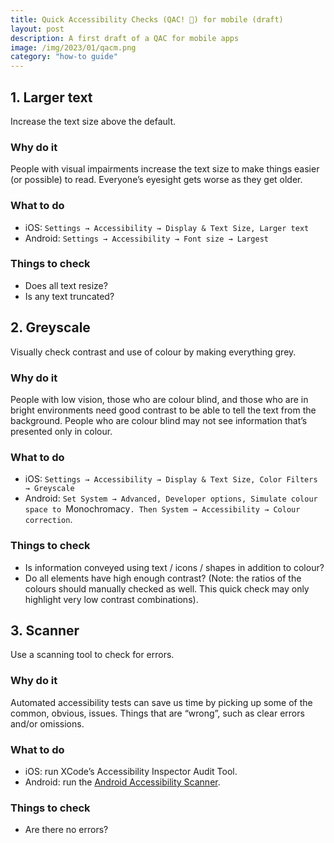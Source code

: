 ```yaml
---
title: Quick Accessibility Checks (QAC! 🐥) for mobile (draft)
layout: post
description: A first draft of a QAC for mobile apps
image: /img/2023/01/qacm.png
category: "how-to guide"
---
```


## 1. Larger text

Increase the text size above the default.

### Why do it

People with visual impairments increase the text size to make things easier (or possible) to read. Everyone’s eyesight gets worse as they get older.

### What to do

- iOS: `Settings → Accessibility → Display & Text Size, Larger text`
- Android: `Settings → Accessibility → Font size → Largest`

### Things to check

- Does all text resize?
- Is any text truncated?


## 2. Greyscale

Visually check contrast and use of colour by making everything grey.

### Why do it

People with low vision, those who are colour blind, and those who are in bright environments need good contrast to be able to tell the text from the background. People who are colour blind may not see information that’s presented only in colour.

### What to do

- iOS: `Settings → Accessibility → Display & Text Size, Color Filters → Greyscale`
- Android: `Set System → Advanced, Developer options, Simulate colour space to `Monochromacy`. Then System → Accessibility → Colour correction`.

### Things to check

- Is information conveyed using text / icons / shapes in addition to colour?
- Do all elements have high enough contrast? (Note: the ratios of the colours should manually checked as well. This quick check may only highlight very low contrast combinations).

## 3. Scanner

Use a scanning tool to check for errors.

### Why do it

Automated accessibility tests can save us time by picking up some of the common, obvious, issues. Things that are “wrong”, such as clear errors and/or omissions.

### What to do

- iOS: run XCode’s Accessibility Inspector Audit Tool.
- Android: run the [Android Accessibility Scanner](https://play.google.com/store/apps/details?id=com.google.android.apps.accessibility.auditor).

### Things to check

- Are there no errors?
